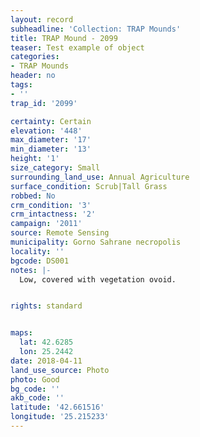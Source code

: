 ```yaml
---
layout: record
subheadline: 'Collection: TRAP Mounds'
title: TRAP Mound - 2099
teaser: Test example of object
categories:
- TRAP Mounds
header: no
tags:
- ''
trap_id: '2099'

certainty: Certain
elevation: '448'
max_diameter: '17'
min_diameter: '13'
height: '1'
size_category: Small
surrounding_land_use: Annual Agriculture
surface_condition: Scrub|Tall Grass
robbed: No
crm_condition: '3'
crm_intactness: '2'
campaign: '2011'
source: Remote Sensing
municipality: Gorno Sahrane necropolis
locality: ''
bgcode: DS001
notes: |-
  Low, covered with vegetation ovoid.


rights: standard


maps:
  lat: 42.6285
  lon: 25.2442
date: 2018-04-11
land_use_source: Photo
photo: Good
bg_code: ''
akb_code: ''
latitude: '42.661516'
longitude: '25.215233'
---
```

